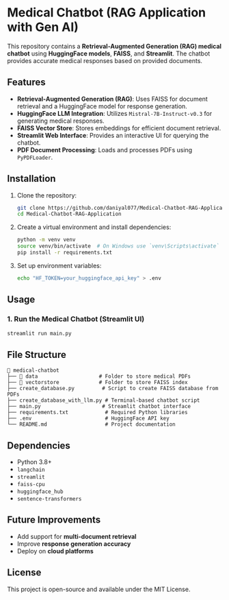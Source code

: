 # Medical Chatbot (RAG Application with Gen AI)

This repository contains a **Retrieval-Augmented Generation (RAG) medical chatbot** using **HuggingFace models**, **FAISS**, and **Streamlit**. The chatbot provides accurate medical responses based on provided documents.

## Features
- **Retrieval-Augmented Generation (RAG)**: Uses FAISS for document retrieval and a HuggingFace model for response generation.
- **HuggingFace LLM Integration**: Utilizes `Mistral-7B-Instruct-v0.3` for generating medical responses.
- **FAISS Vector Store**: Stores embeddings for efficient document retrieval.
- **Streamlit Web Interface**: Provides an interactive UI for querying the chatbot.
- **PDF Document Processing**: Loads and processes PDFs using `PyPDFLoader`.

## Installation

1. Clone the repository:
   ```sh
   git clone https://github.com/daniyal077/Medical-Chatbot-RAG-Application.git
   cd Medical-Chatbot-RAG-Application
   ```
2. Create a virtual environment and install dependencies:
   ```sh
   python -m venv venv
   source venv/bin/activate  # On Windows use `venv\Scripts\activate`
   pip install -r requirements.txt
   ```
3. Set up environment variables:
   ```sh
   echo "HF_TOKEN=your_huggingface_api_key" > .env
   ```

## Usage

### 1. Run the Medical Chatbot (Streamlit UI)
```sh
streamlit run main.py
```

## File Structure
```
📂 medical-chatbot
├── 📂 data                    # Folder to store medical PDFs
├── 📂 vectorstore             # Folder to store FAISS index
├── create_database.py         # Script to create FAISS database from PDFs
├── create_database_with_llm.py # Terminal-based chatbot script
├── main.py                    # Streamlit chatbot interface
├── requirements.txt            # Required Python libraries
├── .env                        # HuggingFace API key
└── README.md                   # Project documentation
```

## Dependencies
- Python 3.8+
- `langchain`
- `streamlit`
- `faiss-cpu`
- `huggingface_hub`
- `sentence-transformers`

## Future Improvements
- Add support for **multi-document retrieval**
- Improve **response generation accuracy**
- Deploy on **cloud platforms**

## License
This project is open-source and available under the MIT License.

